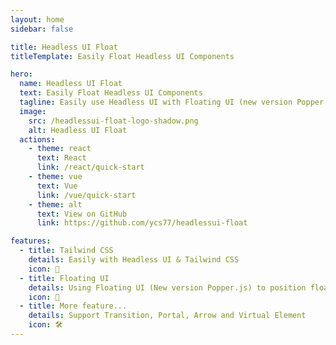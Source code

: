 ```yaml
---
layout: home
sidebar: false

title: Headless UI Float
titleTemplate: Easily Float Headless UI Components

hero:
  name: Headless UI Float
  text: Easily Float Headless UI Components
  tagline: Easily use Headless UI with Floating UI (new version Popper.js) to position floating elements.
  image:
    src: /headlessui-float-logo-shadow.png
    alt: Headless UI Float
  actions:
    - theme: react
      text: React
      link: /react/quick-start
    - theme: vue
      text: Vue
      link: /vue/quick-start
    - theme: alt
      text: View on GitHub
      link: https://github.com/ycs77/headlessui-float

features:
  - title: Tailwind CSS
    details: Easily with Headless UI & Tailwind CSS
    icon: 💙
  - title: Floating UI
    details: Using Floating UI (New version Popper.js) to position floating elements
    icon: 💬
  - title: More feature...
    details: Support Transition, Portal, Arrow and Virtual Element
    icon: 🛠️
---
```


<HomeSponsors
  message="Sponsored by"
  action-text="Become a sponsor"
  action-link="https://www.patreon.com/ycs77"
/>
